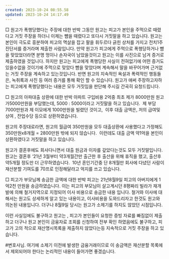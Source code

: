 ```yaml
---
created: 2023-10-24 08:55.58
updated: 2023-10-24 14:17.49
---
```

□ 원고가 폭행당했다는 주장에 대한 반박
그동안 원고는 피고가 본인을 주먹으로 때렸다고 거짓 주장을 하더니 이제는 뺨을 때렸다고 또다시 거짓말을 하고 있습니다.
원고는 본인이 극도로 흥분하여 피고의 멱살을 잡고 팔을 휘두르다 긁힌 상처를 가지고 전치1주 진단서를 증거라며 제출한 사람입니다.
만약 원고가 피고에게 주먹으로 폭행당하거나 뺨을 맞았었더라면 분명 멍이나 손자국이 남았을것이고 원고는 이를 사진으로 남겨 증거로 제출하였을 것입니다.
하지만 원고는 피고에게 폭행당한 사실이 전혀없기에 어떤 증거도 있을수없을 것이기에 주먹으로 맞았다 뺨을 맞았다며 계속해서 말을 바꾸어가며 근거없는 거짓 주장을 계속하고 있는것입니다.
반면 원고의 지속적인 욕설과 폭력적인 행동들은, 녹취록과 사진 등 여러 증거를 통해 확인 할 수 있습니다.
원고가 애써 주장하고자하는 피고에게 폭행당했다는 내용은 모두 거짓임을 판단해 주시길 간곡히 요청드립니다.

□ 원고의 아파대출 상환에 대한 반박
아파트 구입비용 2억중 최초 제가 8000만원 원고가5000만원을 부담했는데, 5000 : 5000이라고 거짓말을 하고 있습니다. 
제 부담 7000만원과 제 이모에게 1000만원을 빌렸던 것이고, 
이후 대출 금액은, 저의 급여및 상여 , 잔업수당 등으로 상환하였습니다. 

원고의 주장대로라면, 원고의 월급여 350만원을 모두 대출상환에 사용했다고 가정해도 
350만원x8개월 = 2800만원 밖에 되지 않습니다. 
이런데도 대출 금액 약1억을 본인이 상환하였다고 거짓말을 하고 있습니다. 

원고가 결혼후에도 회사다니면서 대출 원금과 이자를 갚았다는것도 모두 거짓말입니다. 
원고는 결혼후 ‘21년 3월부터 약3개월간만 출근한 후 출산을 위해 휴직을 했고, 출산후 약5개월 정도만 더 근무하였습니다. 
10년 혼인기간중 단 8개월만 회사에 다녔던 사람이 재산분할 기여도를 70프로 인정해달라고 억지를 쓰고 있습니다. 

□ 피고가 부모님께 송금한 금액에 대한 반박
피고는 21년8월9일 피고의 아버지에게 1억2천 만원을 송금하였습니다. 이는 피고의 부모님이 살고계시던 8평짜리 빌라가 재개발에 의해 철거지역으로 지정되어 이사 비용으로 송금한 내용 입니다. 철거와 이사에 대해서는 원고도 상세하게 알고 있는 내용이고, 이사비용을 도와드리자고 한것도 원고와 의논된 내용입니다. 더구나 8월9일 당시는 원고가 소제기를 하지도 않았던 시점입니다.

이런 사실임에도 불구하고 원고는 , 피고가 본인들이 요청한 증빙 자료를 빠짐없이 제출하고 더구나 원고 본인이 금융자료 조회를 신청하여 전부 확인 하였음에도 불구하고, 피고가 고의 적으로 재산명시목록을 제출하지 않았다는등 지속적으로 거짓 주장을 하고 있습니다.

#변호사님. 여기에 소제기 이전에 발생한 금융거래이므로 이 송금액은 재산분할 목록에서 제외되어야 한다는 논리적인 내용이 들어가면 좋겠습니다.
